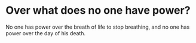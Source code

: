 # Over what does no one have power?

No one has power over the breath of life to stop breathing, and no one has power over the day of his death.
